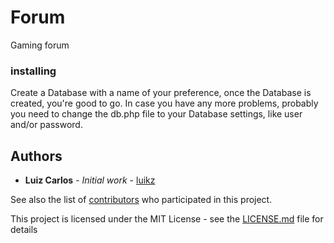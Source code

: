 # Forum
Gaming forum 

### installing

Create a Database with a name of your preference, once the Database is created, you're good to go. In case you have any more problems, probably you need to change the db.php file to your Database settings, like user and/or password.

## Authors

* **Luiz Carlos** - *Initial work* - [luikz](https://github.com/luikz)

See also the list of [contributors](https://github.com/luikz/Forum/graphs/contributors ) who participated in this project.

This project is licensed under the MIT License - see the [LICENSE.md](https://github.com/luikz/Forum/blob/master/LICENSE.md) file for details
